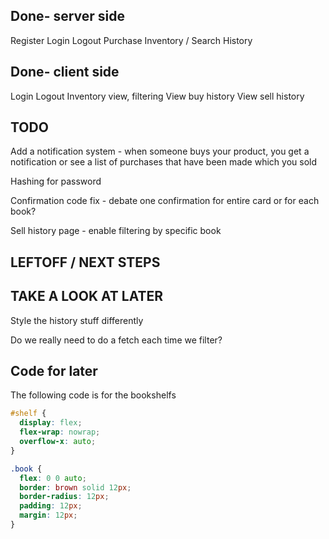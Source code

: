 ## Done- server side

Register
Login
Logout
Purchase
Inventory / Search
History

## Done- client side

Login
Logout
Inventory view, filtering
View buy history
View sell history

## TODO

Add a notification system - when someone buys your product, you get a notification or see
a list of purchases that have been made which you sold

Hashing for password

Confirmation code fix - debate one confirmation for entire card or for each book?

Sell history page - enable filtering by specific book

## LEFTOFF / NEXT STEPS

## TAKE A LOOK AT LATER

Style the history stuff differently

Do we really need to do a fetch each time we filter?

## Code for later

The following code is for the bookshelfs

```css
#shelf {
  display: flex;
  flex-wrap: nowrap;
  overflow-x: auto;
}

.book {
  flex: 0 0 auto;
  border: brown solid 12px;
  border-radius: 12px;
  padding: 12px;
  margin: 12px;
}
```
